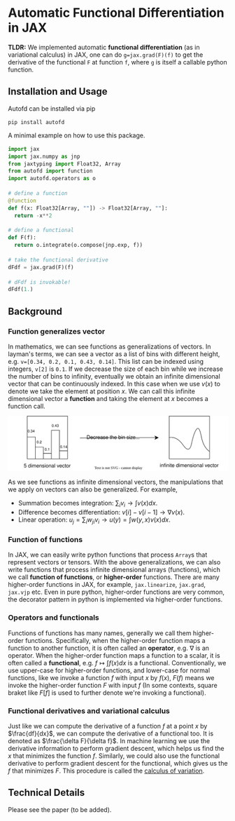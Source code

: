 # Automatic Functional Differentiation in JAX

**TLDR:** We implemented automatic **functional differentiation** (as in variational calculus) in JAX, one can do `g=jax.grad(F)(f)` to get the derivative of the functional `F` at function `f`, where `g` is itself a callable python function.

## Installation and Usage

Autofd can be installed via pip

``` shell
pip install autofd
```

A minimal example on how to use this package.

``` python
import jax
import jax.numpy as jnp
from jaxtyping import Float32, Array
from autofd import function
import autofd.operators as o

# define a function
@function
def f(x: Float32[Array, ""]) -> Float32[Array, ""]:
  return -x**2

# define a functional
def F(f):
  return o.integrate(o.compose(jnp.exp, f))

# take the functional derivative
dFdf = jax.grad(F)(f)

# dFdf is invokable!
dFdf(1.)
```

## Background

### Function generalizes vector

In mathematics, we can see functions as generalizations of vectors. In layman's terms, we can see a vector as a list of bins with different height, e.g. `v=[0.34, 0.2, 0.1, 0.43, 0.14]`. This list can be indexed using integers, `v[2]` is `0.1`. If we decrease the size of each bin while we increase the number of bins to infinity, eventually we obtain an infinite dimensional vector that can be continuously indexed. In this case when we use $v(x)$ to denote we take the element at position $x$. We can call this infinite dimensional vector a **function** and taking the element at $x$ becomes a function call.

![](./vector_to_function.svg)

As we see functions as infinite dimensional vectors, the manipulations that we apply on vectors can also be generalized. For example, 

- Summation becomes integration: $\sum_i v_i \rightarrow \int v(x) dx$.
- Difference becomes differentiation: $v[i]-v[i-1] \rightarrow \nabla v(x)$.
- Linear operation: $u_j=\sum_{i}w_{ji}v_i \rightarrow u(y)=\int w(y,x)v(x)dx$.

### Function of functions

In JAX, we can easily write python functions that process `Array`s that represent vectors or tensors. With the above generalizations, we can also write functions that process infinite dimensional arrays (functions), which we call **function of functions**, or **higher-order** functions. There are many higher-order functions in JAX, for example, `jax.linearize`, `jax.grad`, `jax.vjp` etc. Even in pure python, higher-order functions are very common, the decorator pattern in python is implemented via higher-order functions.

### Operators and functionals

Functions of functions has many names, generally we call them higher-order functions. Specifically, when the higher-order function maps a function to another function, it is often called an **operator**, e.g. $\nabla$ is an operator. When the higher-order function maps a function to a scalar, it is often called a **functional**, e.g. $f\mapsto \int f(x) dx$ is a functional. Conventionally, we use upper-case for higher-order functions, and lower-case for normal functions, like we invoke a function $f$ with input $x$ by $f(x)$, $F(f)$ means we invoke the higher-order function $F$ with input $f$ (In some contexts, square braket like $F[f]$ is used to further denote we're invoking a functional).

### Functional derivatives and variational calculus

Just like we can compute the derivative of a function $f$ at a point $x$ by $\frac{df}{dx}$, we can compute the derivative of a functional too. It is denoted as $\frac{\delta F}{\delta f}$. In machine learning we use the derivative information to perform gradient descent, which helps us find the $x$ that minimizes the function $f$. Similarly, we could also use the functional derivative to perform gradient descent for the functional, which gives us the $f$ that minimizes $F$. This procedure is called the [calculus of variation](https://en.wikipedia.org/wiki/Calculus_of_variations).

## Technical Details

Please see the paper []() (to be added).
